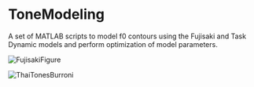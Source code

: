 # ToneModeling
A set of MATLAB scripts to model f0 contours using the Fujisaki and Task Dynamic models and perform optimization of model parameters.


![FujisakiFigure](https://user-images.githubusercontent.com/72473898/226264735-9ba4c9ed-a31f-404b-9f5e-cfbd3f8578cd.png)

![ThaiTonesBurroni](https://user-images.githubusercontent.com/72473898/226265334-3f0c24ba-c376-430a-99c0-1254a6773a4b.png)
